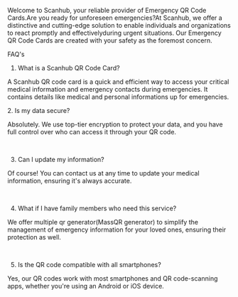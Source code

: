 Welcome to Scanhub, your reliable provider of Emergency QR Code Cards.Are you ready for unforeseen emergencies?At Scanhub, we offer a distinctive and cutting-edge solution to enable individuals and organizations to react promptly and effectivelyduring urgent situations. Our Emergency QR Code Cards are created with your safety as the foremost concern.

FAQ's
1. What is a Scanhub QR Code Card?
 
A Scanhub QR code card is a quick and efficient way to access your critical medical information and emergency contacts during emergencies. It contains details like medical and personal informations up for emergencies.

​2. Is my data secure?

Absolutely. We use top-tier encryption to protect your data, and you have full control over who can access it through your QR code.

​

3. Can I update my information?

Of course! You can contact us at any time to update your medical information, ensuring it's always accurate.

​

4. What if I have family members who need this service?

We offer multiple qr generator(MassQR generator) to simplify the management of emergency information for your loved ones, ensuring their protection as well.

​

5. Is the QR code compatible with all smartphones?

Yes, our QR codes work with most smartphones and QR code-scanning apps, whether you're using an Android or iOS device.
